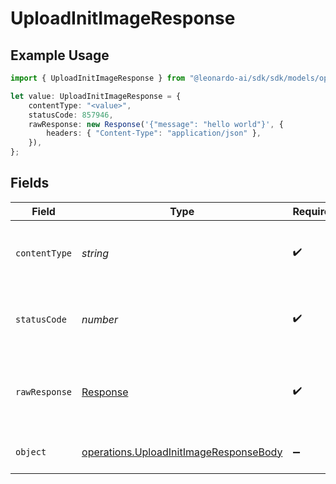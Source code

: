 # UploadInitImageResponse

## Example Usage

```typescript
import { UploadInitImageResponse } from "@leonardo-ai/sdk/sdk/models/operations";

let value: UploadInitImageResponse = {
    contentType: "<value>",
    statusCode: 857946,
    rawResponse: new Response('{"message": "hello world"}', {
        headers: { "Content-Type": "application/json" },
    }),
};
```

## Fields

| Field                                                                                                   | Type                                                                                                    | Required                                                                                                | Description                                                                                             |
| ------------------------------------------------------------------------------------------------------- | ------------------------------------------------------------------------------------------------------- | ------------------------------------------------------------------------------------------------------- | ------------------------------------------------------------------------------------------------------- |
| `contentType`                                                                                           | *string*                                                                                                | :heavy_check_mark:                                                                                      | HTTP response content type for this operation                                                           |
| `statusCode`                                                                                            | *number*                                                                                                | :heavy_check_mark:                                                                                      | HTTP response status code for this operation                                                            |
| `rawResponse`                                                                                           | [Response](https://developer.mozilla.org/en-US/docs/Web/API/Response)                                   | :heavy_check_mark:                                                                                      | Raw HTTP response; suitable for custom response parsing                                                 |
| `object`                                                                                                | [operations.UploadInitImageResponseBody](../../../sdk/models/operations/uploadinitimageresponsebody.md) | :heavy_minus_sign:                                                                                      | Responses for POST /init-image                                                                          |
